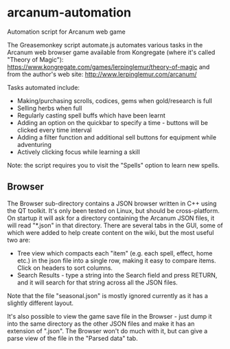 # arcanum-automation
Automation script for Arcanum web game

The Greasemonkey script automate.js automates various tasks in the Arcanum web browser game available from Kongregate (where it's called "Theory of Magic"):
https://www.kongregate.com/games/lerpinglemur/theory-of-magic
and from the author's web site:
http://www.lerpinglemur.com/arcanum/

Tasks automated include:
- Making/purchasing scrolls, codices, gems when gold/research is full
- Selling herbs when full
- Regularly casting spell buffs which have been learnt
- Adding an option on the quickbar to specify a time - buttons will be clicked every time interval
- Adding a filter function and additional sell buttons for equipment while adventuring
- Actively clicking focus while learning a skill
  
Note: the script requires you to visit the "Spells" option to learn new spells.

Browser
-------

The Browser sub-directory contains a JSON browser written in C++ using the QT toolkit. It's only been tested on Linux, but should be cross-platform. On startup it will ask for a directory containing the Arcanum JSON files, it will read "*.json" in that directory. There are several tabs in the GUI, some of which were added to help create content on the wiki, but the most useful two are:
 - Tree view which compacts each "item" (e.g. each spell, effect, home etc.) in the json file into a single row, making it easy to compare items. Click on headers to sort columns.
 - Search Results - type a string into the Search field and press RETURN, and it will search for that string across all the JSON files.
 
Note that the file "seasonal.json" is mostly ignored currently as it has a slightly different layout.

It's also possible to view the game save file in the Browser - just dump it into the same directory as the other JSON files and make it has an extension of ".json". The Browser won't do much with it, but can give a parse view of the file in the "Parsed data" tab.
